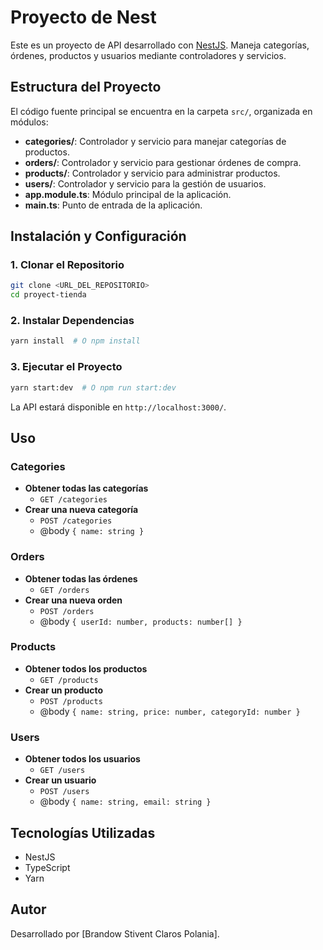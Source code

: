 # Proyecto de Nest 

Este es un proyecto de API desarrollado con [NestJS](https://nestjs.com/). Maneja categorías, órdenes, productos y usuarios mediante controladores y servicios.

## Estructura del Proyecto

El código fuente principal se encuentra en la carpeta `src/`, organizada en módulos:

- **categories/**: Controlador y servicio para manejar categorías de productos.
- **orders/**: Controlador y servicio para gestionar órdenes de compra.
- **products/**: Controlador y servicio para administrar productos.
- **users/**: Controlador y servicio para la gestión de usuarios.
- **app.module.ts**: Módulo principal de la aplicación.
- **main.ts**: Punto de entrada de la aplicación.

## Instalación y Configuración

### 1. Clonar el Repositorio
```sh
git clone <URL_DEL_REPOSITORIO>
cd proyect-tienda
```

### 2. Instalar Dependencias
```sh
yarn install  # O npm install
```

### 3. Ejecutar el Proyecto
```sh
yarn start:dev  # O npm run start:dev
```

La API estará disponible en `http://localhost:3000/`.

## Uso

### **Categories**
- **Obtener todas las categorías**
  - `GET /categories`
- **Crear una nueva categoría**
  - `POST /categories`
  - @body `{ name: string }`

### **Orders**
- **Obtener todas las órdenes**
  - `GET /orders`
- **Crear una nueva orden**
  - `POST /orders`
  - @body `{ userId: number, products: number[] }`

### **Products**
- **Obtener todos los productos**
  - `GET /products`
- **Crear un producto**
  - `POST /products`
  - @body `{ name: string, price: number, categoryId: number }`

### **Users**
- **Obtener todos los usuarios**
  - `GET /users`
- **Crear un usuario**
  - `POST /users`
  - @body `{ name: string, email: string }`

## Tecnologías Utilizadas
- NestJS
- TypeScript
- Yarn 

## Autor
Desarrollado por [Brandow Stivent Claros Polania].
